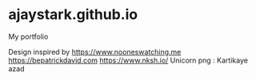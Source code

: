 # ajaystark.github.io
My portfolio

Design inspired by https://www.nooneswatching.me https://bepatrickdavid.com https://www.nksh.io/ 
Unicorn png : Kartikaye azad
